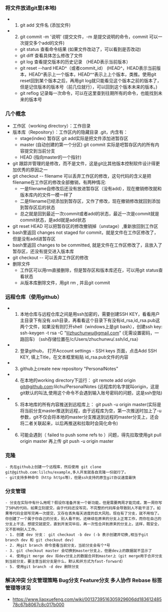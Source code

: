 ### 将文件放进git里(本地)
- 1. git add 文件名  (添加文件)
- 2. git commit -m '说明' (提交文件，-m 是提交说明的命令，commit 可以一次提交多个add的文件)
    - git status  查看命令结果 (如果文件改动了，可以看到是否改动)
    - git diff    查看具体怎么修改了文件
    - git log     查看提交版本的历史记录 （HEAD表示当前版本）
    - git reset --hard HEAD^（或者commit_id）  (HEAD^，HEAD表示当前版本，HEAD^表示上一个版本，HEAD^^表示上上个版本，类推。使用git reset回到某个版本之后，再用git log就只能看见这个版本之前的版本了，但是记住版本的版本号（前几位就行），可以回到这个版本未来的版本。)
    - git reflog  记录每一次命令，可以在这里查到往期所有的命令，也能找到未来的版本号

### 几个概念
- 工作区（working directory）：工作目录
- 版本库（Repository）：工作区内的隐藏目录 .git，内含有：
    - stage(index) 暂存区  git add实际是把文件添加进暂存区
    - master (自动创建的第一个分区) git commit 实际是吧暂存区内的所有内容提交到当前分支
    - HEAD (指向master的一个指针)
- git 跟踪并管理的是修改，而不是文件，这是git比其他版本控制软件设计得更加优秀的原因之一
- git checkout -- filename 可以丢弃工作区的修改，这句代码的含义是把filename在工作区的修改全部撤销，有两种情况:
    - 一是filename自修改后还没有放进暂存区（没有add），现在撤销修改就和版本库内的文件一模一样了
    - 二是filename已经添加到暂存区，又作了修改，现在撤销修改就回到添加到暂存区后的状态
    - 总之就是回到最近一次commit或者add的状态，最近一次是commit就是commit状态，是add就是add状态
- git reset HEAD <filename> 可以把暂存区的修改撤销掉（unstage）,重新放回到工作区
- bash里返回 changes not staged for commit，就是文件在工作区修改了，但是没有add进暂存区
- bash里返回 changes to be committed, 就是文件在工作区修改了，且放入了暂存区，还没有提交进入版本库
- git checkout -- <filename> 可以丢弃工作区的修改
- 删除文件
    - 工作区可以用rm直接删除，但是暂存区和版本库还在，可以用git status查看状态
    - 从版本库删除文件，用git rm <filename>, 并且git commit

### 远程仓库（使用github）
- 1. 本地仓库与远程仓库之间是用ssh加密的，需要创建SSH KEY，看看用户主目录下有没有.ssh目录，再看看这个目录下有没有id_rsa,id_rsa.pub这两个文件，如果没有则打开shell（windows上是git bash），创建ssh key: ssh-keygen -t rsa -C "lilzhuchunwu@gmail.com" (无需设置密码，一路回车)  （ssh存储位置在/c/Users/zhuchunwu/.ssh/id_rsa）
- 2. 登录github， 打开Account settings - SSH keys 页面，点击Add SSH KEY, 填上Title，在文本框里粘贴 id_rsa.pub文件的内容
- 3. github上create new repository "PersonalNotes"
- 4. 在本地的working directory下运行： git remote add origin git@github.com:lilchu/PersonalNotes (远程库的名字就叫origin，这是git默认的叫法,使用这个命令不会遇到输入账号密码的问题，这是ssh登陆) 
- 5. 将本地库的所有内容推送到远程库上： git push -u origin master(实际是将当前分支master推送到远程，由于远程库为空，第一次推送时加上了-u参数，git不仅会将本地的master分支推送到远程的master分支上，还会将二者关联起来，以后再推送和拉取时会简化命令)
- 6. 可能会遇到（ failed to push some refs to ）问题，得先拉取使用git pull origin master 再上传 git push -u origin master

### 克隆
    - 先在github上创建一个远程库，然后使用 git clone git@github.com:lilchu/example,多人开发就各自克隆一份就行了。
    - git支持多种命令（http https等），但是ssh支持的原生git协议速度最快

### 分支管理
    - 分支在实际中有什么用呢？假设你准备开发一个新功能，但是需要两周才能完成，第一周你写了50%的代码，如果立刻提交，由于代码还没写完，不完整的代码库会导致别人不能干活了。如果等代码全部写完再一次提交，又存在丢失每天进度的巨大风险。现在有了分支，就不用怕了。你创建了一个属于你自己的分支，别人看不到，还继续在原来的分支上正常工作，而你在自己的分支上干活，想提交就提交，直到开发完毕后，再一次性合并到原来的分支上，这样，既安全，又不影响别人工作。
    - 1. 创建 dev 分支： git checkout -b dev (-b 表示创建并切换,相当于git branch dev 和 git checkout dev)
    - 2. 用git branch 命令查看当前分支，当前分支会有个*号
    - 3. git checkout master 会切换到master分支上，但是dev上的数据就不显示了
    - 4. 使用git merge dev 将dev分支上的数据合并到master上（git merge用于合并分支到当前分支，要注意当前分支是什么，默认和并方式为fast-forward）
    - 5. 使用git branch -d dev 删除分支

### 解决冲突 分支管理策略 Bug分支 Feature分支 多人协作 Rebase 标签管理等详见
- https://www.liaoxuefeng.com/wiki/0013739516305929606dd18361248578c67b8067c8c017b000